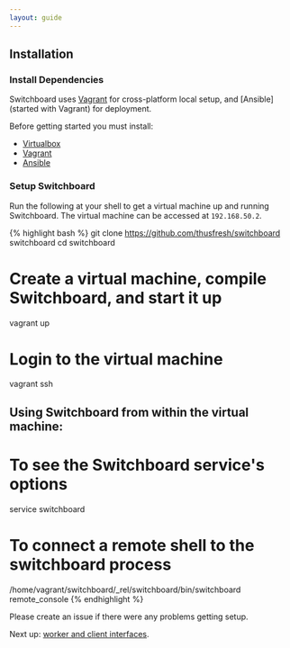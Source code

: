 ```yaml
---
layout: guide
---
```


## Installation

### Install Dependencies

Switchboard uses [Vagrant](vagrantup.com) for cross-platform local
setup, and [Ansible](started with Vagrant) for deployment.

Before getting started you must install:

- [Virtualbox](https://www.virtualbox.org/wiki/Downloads)
- [Vagrant](https://docs.vagrantup.com/v2/installation/index.html)
- [Ansible](http://docs.ansible.com/intro_installation.html)

### Setup Switchboard

Run the following at your shell to get a virtual machine up and
running Switchboard. The virtual machine can be accessed at
`192.168.50.2`.

{% highlight bash %}
git clone https://github.com/thusfresh/switchboard switchboard
cd switchboard
# Create a virtual machine, compile Switchboard, and start it up
vagrant up
# Login to the virtual machine
vagrant ssh

## Using Switchboard from within the virtual machine:
# To see the Switchboard service's options
service switchboard
# To connect a remote shell to the switchboard process
/home/vagrant/switchboard/_rel/switchboard/bin/switchboard remote_console
{% endhighlight %}

Please create an issue if there were any problems getting setup.

Next up:
[worker and client interfaces]({{site.baseurl}}/interfaces).

